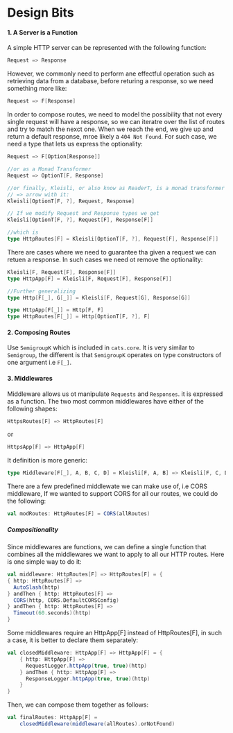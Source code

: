 # Design Bits

#### 1. A Server is a Function
A simple HTTP server can be represented with the following function:
```scala
Request => Response
```

However, we commonly need to perform ane effectful operation such as retrieving data from
a database, before returing a response, so we need something more like:
```scala
Request => F[Response]
```

In order to compose routes, we need to model the possibility that not every single request will
have a response, so we can iteratre over the list of routes and try to match the nexct one. When
we reach the end, we give up and return a default response, mroe likely a `404 Not Found`. For such 
case, we need a type that lets us express the optionality:
```scala
Request => F[Option[Response]]

//or as a Monad Transformer
Request => OptionT[F, Response]

//or finally, Kleisli, or also know as ReaderT, is a monad transformer for functins, we can replace the 
// => arrow with it:
Kleisli[OptionT[F, ?], Request, Response] 

// If we modify Request and Response types we get
Kleisli[OptionT[F, ?], Request[F], Response[F]] 

//which is
type HttpRoutes[F] = Kleisli[OptionT[F, ?], Request[F], Response[F]] 

```
There are cases where we need to guarantee tha given a request we can retuen a response. In such cases
we need ot remove the optionality:
```scala
Kleisli[F, Request[F], Response[F]] 
type HttpApp[F] = Kleisli[F, Request[F], Response[F]] 
```
```scala
//Further generalizing
type Http[F[_], G[_]] = Kleisli[F, Request[G], Response[G]]

type HttpApp[F[_]] = Http[F, F]
type HttpRoutes[F[_]] = Http[OptionT[F, ?], F]

```

#### 2. Composing Routes
Use `SemigroupK` which is included in `cats.core`. It is very similar to `Semigroup`, the different 
is that `SemigroupK` operates on type constructors of one argument i.e `F[_]`. 


#### 3. Middlewares
Middleware allows us ot manipulate `Requests` and `Responses`. it is expressed as a function.
The two most common middlewares have either of the following shapes:
```scala
HttpsRoutes[F] => HttpRoutes[F]
```
or 
```scala
HttpsApp[F] => HttpApp[F]
```

It definition is more generic:
```scala
type Middleware[F[_], A, B, C, D] = Kleisli[F, A, B] => Kleisli[F, C, D]

```

There are a few predefined middlewate we can make use of, i.e CORS middleware, If we wanted 
to support CORS for all our routes, we could do the following:
```scala
val modRoutes: HttpRoutes[F] = CORS(allRoutes)
```

##### Compositionality
Since middlewares are functions, we can define a single function that combines all the
middlewares we want to apply to all our HTTP routes. Here is one simple way to do it:
```scala
val middleware: HttpRoutes[F] => HttpRoutes[F] = {
{ http: HttpRoutes[F] =>
  AutoSlash(http)
} andThen { http: HttpRoutes[F] =>
  CORS(http, CORS.DefaultCORSConfig)
} andThen { http: HttpRoutes[F] =>
  Timeout(60.seconds)(http)
}
```
Some middlewares require an HttpApp[F] instead of HttpRoutes[F], in such a case, it
is better to declare them separately:
```scala
val closedMiddleware: HttpApp[F] => HttpApp[F] = {
    { http: HttpApp[F] =>
      RequestLogger.httpApp(true, true)(http)
    } andThen { http: HttpApp[F] =>
      ResponseLogger.httpApp(true, true)(http)
    }
}
```
Then, we can compose them together as follows:

```scala
val finalRoutes: HttpApp[F] =
    closedMiddleware(middleware(allRoutes).orNotFound)
```